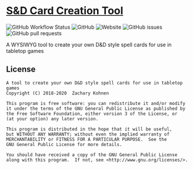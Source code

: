 # [S&D Card Creation Tool](https://sd.dusterthefirst.com)

![GitHub Workflow Status](https://img.shields.io/github/workflow/status/dusterthefirst/sd/Build%20and%20Deploy)
![GitHub](https://img.shields.io/github/license/dusterthefirst/sd)
![Website](https://img.shields.io/website?down_color=lightgrey&down_message=down&up_color=green&up_message=online&url=https%3A%2F%2Fsd.dusterthefirst.com)
![GitHub issues](https://img.shields.io/github/issues/dusterthefirst/sd)
![GitHub pull requests](https://img.shields.io/github/issues-pr/dusterthefirst/sd)

A WYSIWYG tool to create your own D&D style spell cards for use in tabletop games

## License

    A tool to create your own D&D style spell cards for use in tabletop games
    Copyright (C) 2018-2020  Zachary Kohnen

    This program is free software: you can redistribute it and/or modify
    it under the terms of the GNU General Public License as published by
    the Free Software Foundation, either version 3 of the License, or
    (at your option) any later version.

    This program is distributed in the hope that it will be useful,
    but WITHOUT ANY WARRANTY; without even the implied warranty of
    MERCHANTABILITY or FITNESS FOR A PARTICULAR PURPOSE.  See the
    GNU General Public License for more details.

    You should have received a copy of the GNU General Public License
    along with this program.  If not, see <http://www.gnu.org/licenses/>.
